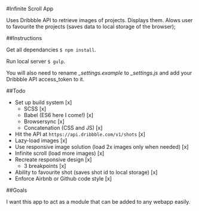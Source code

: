 #Infinite Scroll App

Uses Dribbble API to retrieve images of projects. Displays them. Alows user to favourite the projects (saves data to local storage of the browser);

##Instructions

Get all dependancies `$ npm install`.

Run local server `$ gulp`.

You will also need to rename *_settings.example* to *_settings.js* and add your Dribbble API access_token to it.

##Todo

- Set up build system [x]
  - SCSS [x]
  - Babel (ES6 here I come!) [x]
  - Browsersync [x]
  - Concatenation (CSS and JS) [x]
- Hit the API at `https://api.dribbble.com/v1/shots` [x]
- Lazy-load images [x]
- Use responsive image solution (load 2x images only when needed) [x]
- Infinite scroll (load more images) [x]
- Recreate responsive design [x]
  - 3 breakpoints [x]
- Ability to favourite shot (saves shot id to local storage) [x]
- Enforce Airbnb or Github code style [x]

##Goals

I want this app to act as a module that can be added to any webapp easily.